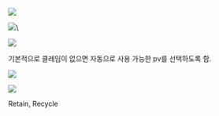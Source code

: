 
![](www.udemy.com_course_certified-kubernetes-application-developer_learn_lecture_24491680%20(12).png)

![](www.udemy.com_course_certified-kubernetes-application-developer_learn_lecture_24491680%20(13).png)\

![](www.udemy.com_course_certified-kubernetes-application-developer_learn_lecture_24491680%20(14).png)


기본적으로 클레임이 없으면 자동으로 사용 가능한 pv를 선택하도록 함.

![](www.udemy.com_course_certified-kubernetes-application-developer_learn_lecture_24491680%20(15).png)


![](www.udemy.com_course_certified-kubernetes-application-developer_learn_lecture_12361594.png)


Retain, Recycle